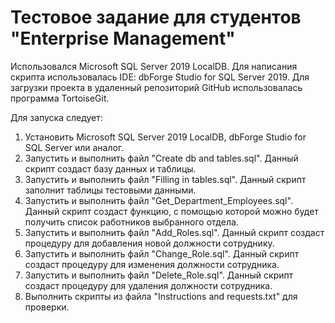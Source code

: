 # Тестовое задание для студентов "Enterprise Management"

Использовался Microsoft SQL Server 2019 LocalDB.
Для написания скрипта использовалась IDE: dbForge Studio for SQL Server 2019.
Для загрузки проекта в удаленный репозиторий GitHub использовалась программа TortoiseGit.

Для запуска следует:
1. Установить Microsoft SQL Server 2019 LocalDB, dbForge Studio for SQL Server или аналог.
2. Запустить и выполнить файл "Create db and tables.sql". Данный скрипт создаст базу данных и таблицы.
3. Запустить и выполнить файл "Filling in tables.sql". Данный скрипт заполнит таблицы тестовыми данными.
4. Запустить и выполнить файл "Get_Department_Employees.sql". Данный скрипт создаст функцию, с помощью которой можно будет получить список работников выбранного отдела.
5. Запустить и выполнить файл "Add_Roles.sql". Данный скрипт создаст процедуру для добавления новой должности сотруднику.
6. Запустить и выполнить файл "Change_Role.sql". Данный скрипт создаст процедуру для изменения должности сотрудника.
7. Запустить и выполнить файл "Delete_Role.sql". Данный скрипт создаст процедуру для удаления должности сотрудника.
8. Выполнить скрипты из файла "Instructions and requests.txt" для проверки.
